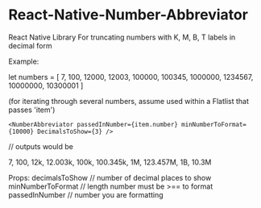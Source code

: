 # React-Native-Number-Abbreviator
React Native Library For truncating numbers with K, M, B, T labels in decimal form

Example:

let numbers = [
7, 100, 12000,
12003, 100000, 100345,
1000000, 1234567, 10000000,
10300001
]

(for iterating through several numbers, assume used within a Flatlist that passes 'item')

```<NumberAbbreviator passedInNumber={item.number} minNumberToFormat={10000} DecimalsToShow={3} />```

// outputs would be 

7, 100, 12k, 12.003k, 100k, 100.345k, 1M, 123.457M, 1B, 10.3M


Props:
      decimalsToShow // number of decimal places to show
      minNumberToFormat  // length number must be >== to format
      passedInNumber // number you are formatting
